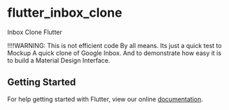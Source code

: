 # flutter_inbox_clone

Inbox Clone Flutter

!!!!WARNING: This is not efficient code By all means. Its just a quick test to Mockup A quick clone of Google Inbox. And to demonstrate how easy it is to build a Material Design Interface.

## Getting Started

For help getting started with Flutter, view our online
[documentation](http://flutter.io/).
